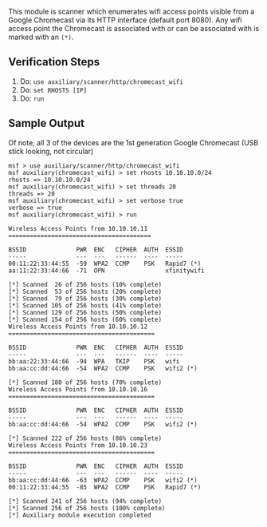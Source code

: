 This module is scanner which enumerates wifi access points visible from a Google Chromecast via its HTTP interface (default port 8080).  Any wifi access point the Chromecast is associated with or can be associated with is marked with an `(*)`.

## Verification Steps

1. Do: ```use auxiliary/scanner/http/chromecast_wifi```
2. Do: ```set RHOSTS [IP]```
3. Do: ```run```

## Sample Output

Of note, all 3 of the devices are the 1st generation Google Chromecast (USB stick looking, not circular)

```
msf > use auxiliary/scanner/http/chromecast_wifi 
msf auxiliary(chromecast_wifi) > set rhosts 10.10.10.0/24
rhosts => 10.10.10.0/24
msf auxiliary(chromecast_wifi) > set threads 20
threads => 20
msf auxiliary(chromecast_wifi) > set verbose true
verbose => true
msf auxiliary(chromecast_wifi) > run

Wireless Access Points from 10.10.10.11
========================================

BSSID              PWR  ENC   CIPHER  AUTH  ESSID
-----              ---  ---   ------  ----  -----
00:11:22:33:44:55  -59  WPA2  CCMP    PSK   Rapid7 (*)
aa:11:22:33:44:66  -71  OPN                 xfinitywifi

[*] Scanned  26 of 256 hosts (10% complete)
[*] Scanned  53 of 256 hosts (20% complete)
[*] Scanned  79 of 256 hosts (30% complete)
[*] Scanned 105 of 256 hosts (41% complete)
[*] Scanned 129 of 256 hosts (50% complete)
[*] Scanned 154 of 256 hosts (60% complete)
Wireless Access Points from 10.10.10.12
=========================================

BSSID              PWR  ENC   CIPHER  AUTH  ESSID
-----              ---  ---   ------  ----  -----
bb:aa:22:33:44:66  -94  WPA   TKIP    PSK   wifi
bb:aa:cc:dd:44:66  -54  WPA2  CCMP    PSK   wifi2 (*)

[*] Scanned 180 of 256 hosts (70% complete)
Wireless Access Points from 10.10.10.16
=========================================

BSSID              PWR  ENC   CIPHER  AUTH  ESSID
-----              ---  ---   ------  ----  -----
bb:aa:cc:dd:44:66  -54  WPA2  CCMP    PSK   wifi2 (*)

[*] Scanned 222 of 256 hosts (86% complete)
Wireless Access Points from 10.10.10.23
=========================================

BSSID              PWR  ENC   CIPHER  AUTH  ESSID
-----              ---  ---   ------  ----  -----
bb:aa:cc:dd:44:66  -63  WPA2  CCMP    PSK   wifi2 (*)
00:11:22:33:44:55  -85  WPA2  CCMP    PSK   Rapid7 (*)

[*] Scanned 241 of 256 hosts (94% complete)
[*] Scanned 256 of 256 hosts (100% complete)
[*] Auxiliary module execution completed
```
